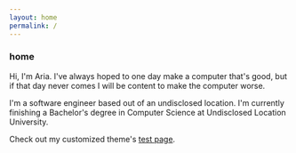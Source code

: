 ```yaml
---
layout: home
permalink: /
---
```


### home

Hi, I'm Aria. I've always hoped to one day make a computer that's good, but if that day never comes I will be content to make the computer worse.

I'm a software engineer based out of an undisclosed location. I'm currently finishing a Bachelor's degree in Computer Science at Undisclosed Location University. 

Check out my customized theme's [test page](/theme-debug).
